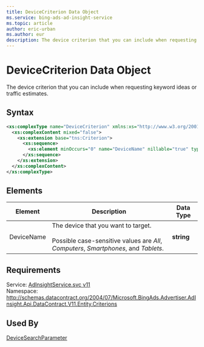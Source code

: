 ```yaml
---
title: DeviceCriterion Data Object
ms.service: bing-ads-ad-insight-service
ms.topic: article
author: eric-urban
ms.author: eur
description: The device criterion that you can include when requesting keyword ideas or traffic estimates.
---
```

# DeviceCriterion Data Object
The device criterion that you can include when requesting keyword ideas or traffic estimates.

## Syntax
```xml
<xs:complexType name="DeviceCriterion" xmlns:xs="http://www.w3.org/2001/XMLSchema">
  <xs:complexContent mixed="false">
    <xs:extension base="tns:Criterion">
      <xs:sequence>
        <xs:element minOccurs="0" name="DeviceName" nillable="true" type="xs:string" />
      </xs:sequence>
    </xs:extension>
  </xs:complexContent>
</xs:complexType>
```

## <a name="elements"></a>Elements

|Element|Description|Data Type|
|-----------|---------------|-------------|
|<a name="devicename"></a>DeviceName|The device that you want to target.<br/><br/>Possible case-sensitive values are *All*, *Computers*, *Smartphones*, and *Tablets*.|**string**|

## Requirements
Service: [AdInsightService.svc v11](https://adinsight.api.bingads.microsoft.com/Api/Advertiser/AdInsight/v11/AdInsightService.svc)  
Namespace: http://schemas.datacontract.org/2004/07/Microsoft.BingAds.Advertiser.AdInsight.Api.DataContract.V11.Entity.Criterions  

## Used By
[DeviceSearchParameter](devicesearchparameter.md)  

